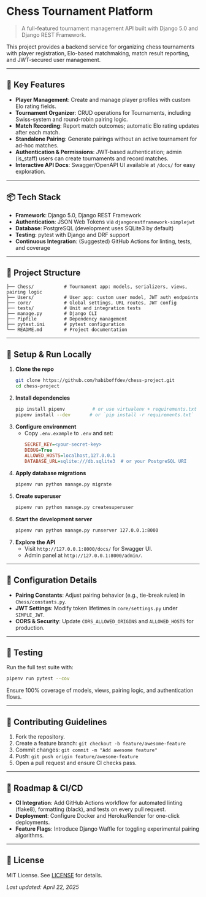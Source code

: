 # Chess Tournament Platform

> A full-featured tournament management API built with Django 5.0 and Django REST Framework.

This project provides a backend service for organizing chess tournaments with player registration, Elo-based matchmaking, match result reporting, and JWT-secured user management.

---

## 🌟 Key Features

- **Player Management**: Create and manage player profiles with custom Elo rating fields.
- **Tournament Organizer**: CRUD operations for Tournaments, including Swiss-system and round-robin pairing logic.  
- **Match Recording**: Report match outcomes; automatic Elo rating updates after each match.  
- **Standalone Pairing**: Generate pairings without an active tournament for ad-hoc matches.
- **Authentication & Permissions**: JWT-based authentication; admin (is_staff) users can create tournaments and record matches.
- **Interactive API Docs**: Swagger/OpenAPI UI available at `/docs/` for easy exploration.

---

## 📦 Tech Stack

- **Framework**: Django 5.0, Django REST Framework
- **Authentication**: JSON Web Tokens via `djangorestframework-simplejwt`
- **Database**: PostgreSQL (development uses SQLite3 by default)
- **Testing**: pytest with Django and DRF support
- **Continuous Integration**: (Suggested) GitHub Actions for linting, tests, and coverage

---

## 📂 Project Structure

```
├── Chess/           # Tournament app: models, serializers, views, pairing logic
├── Users/           # User app: custom user model, JWT auth endpoints
├── core/            # Global settings, URL routes, JWT config
├── tests/           # Unit and integration tests
├── manage.py        # Django CLI
├── Pipfile          # Dependency management
├── pytest.ini       # pytest configuration
└── README.md        # Project documentation
```

---

## 🚀 Setup & Run Locally

1. **Clone the repo**
   ```bash
   git clone https://github.com/habiboffdev/chess-project.git
   cd chess-project
   ```
2. **Install dependencies**
   ```bash
   pip install pipenv          # or use virtualenv + requirements.txt
   pipenv install --dev       # or `pip install -r requirements.txt`
   ```
3. **Configure environment**
   - Copy `.env.example` to `.env` and set:
     ```ini
     SECRET_KEY=<your-secret-key>
     DEBUG=True
     ALLOWED_HOSTS=localhost,127.0.0.1
     DATABASE_URL=sqlite:///db.sqlite3  # or your PostgreSQL URI
     ```
4. **Apply database migrations**
   ```bash
   pipenv run python manage.py migrate
   ```
5. **Create superuser**
   ```bash
   pipenv run python manage.py createsuperuser
   ```
6. **Start the development server**
   ```bash
   pipenv run python manage.py runserver 127.0.0.1:8000
   ```
7. **Explore the API**
   - Visit `http://127.0.0.1:8000/docs/` for Swagger UI.
   - Admin panel at `http://127.0.0.1:8000/admin/`.

---

## 🔧 Configuration Details

- **Pairing Constants**: Adjust pairing behavior (e.g., tie-break rules) in `Chess/constants.py`.
- **JWT Settings**: Modify token lifetimes in `core/settings.py` under `SIMPLE_JWT`.
- **CORS & Security**: Update `CORS_ALLOWED_ORIGINS` and `ALLOWED_HOSTS` for production.

---

## 🧪 Testing

Run the full test suite with:
```bash
pipenv run pytest --cov
```
Ensure 100% coverage of models, views, pairing logic, and authentication flows.

---

## 🤝 Contributing Guidelines

1. Fork the repository.  
2. Create a feature branch: `git checkout -b feature/awesome-feature`  
3. Commit changes: `git commit -m "Add awesome feature"`  
4. Push: `git push origin feature/awesome-feature`  
5. Open a pull request and ensure CI checks pass.

---

## 🎯 Roadmap & CI/CD

- **CI Integration**: Add GitHub Actions workflow for automated linting (flake8), formatting (black), and tests on every pull request.
- **Deployment**: Configure Docker and Heroku/Render for one-click deployments.
- **Feature Flags**: Introduce Django Waffle for toggling experimental pairing algorithms.

---

## 📜 License

MIT License. See [LICENSE](LICENSE) for details.

_Last updated: April 22, 2025_

